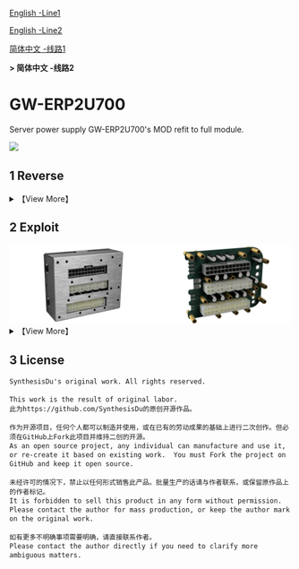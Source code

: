 <a href='..\README.md'>English -Line1</a>

<a href='.\mainREADME -English -Line2.md'>English -Line2</a>

<a href='.\mainREADME -Chinese -Line1.md'>简体中文 -线路1</a>

**> 简体中文 -线路2**

# GW-ERP2U700

Server power supply GW-ERP2U700's MOD refit to full module.

<img src=".\DismantlingFigure\_DSC3125.JPG" />

## 1 Reverse

<details>


 <summary>【View More】</summary>



</details>

## 2 Exploit

<div>
<img width="50%" src=".\Renderer\_2021-Sep-20_07-39-32AM-000_CustomizedView37736126345_png_alpha.png" /><img width="50%" src=".\Renderer\_2021-Sep-20_07-42-19AM-000_CustomizedView4419304241_png_alpha.png" />
</div>


<details>
<summary>【View More】</summary>



</details>

## 3 License

```
SynthesisDu's original work. All rights reserved.

This work is the result of original labor.
此为https://github.com/SynthesisDu的原创开源作品。

作为开源项目，任何个人都可以制造并使用，或在已有的劳动成果的基础上进行二次创作。但必须在GitHub上Fork此项目并维持二创的开源。
As an open source project, any individual can manufacture and use it, or re-create it based on existing work.  You must Fork the project on GitHub and keep it open source.  

未经许可的情况下，禁止以任何形式销售此产品。批量生产的话请与作者联系，或保留原作品上的作者标记。
It is forbidden to sell this product in any form without permission.  Please contact the author for mass production, or keep the author mark on the original work.  

如有更多不明确事项需要明确，请直接联系作者。
Please contact the author directly if you need to clarify more ambiguous matters.
```
